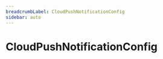 ```yaml
---
breadcrumbLabel: CloudPushNotificationConfig
sidebar: auto
---
```


# CloudPushNotificationConfig

<ProxySummary/>

<ApiDocs/>
